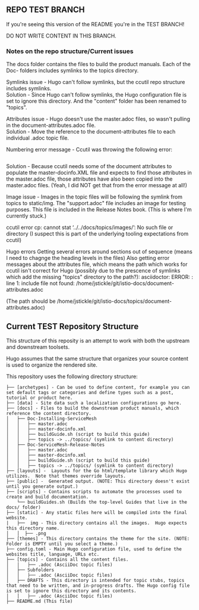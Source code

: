 ## REPO TEST BRANCH

If you're seeing this version of the README you're in the TEST BRANCH!

DO NOT WRITE CONTENT IN THIS BRANCH.

### Notes on the repo structure/Current issues

The docs folder contains the files to build the product manuals.  Each of the Doc- folders includes symlinks to the topics directory.  

Symlinks issue - Hugo can't follow symlinks, but the ccutil repo structure includes symlinks.  
Solution - Since Hugo can't follow symlinks, the Hugo configuration file is set to ignore this directory.  And the "content" folder has been renamed to "topics".

Attributes issue - Hugo doesn't use the master.adoc files, so wasn't pulling in the document-attributes.adoc file.  
Solution - Move the reference to the document-attributes file to each individual .adoc topic file.

Numbering error message -  Ccutil was throwing the following error:
``` "Invalid format for version. Value ({DocInfoProductNumber}) does not conform to constraint (^[0-9][^\p{IsSpace}]*$) at /bin/publican line 726.""
```
Solution - Because ccutil needs some of the document attributes to populate the master-docinfo.XML file and expects to find those attributes in the master.adoc file, those attributes have also been copied into the master.adoc files.  (Yeah, I did NOT get that from the error message at all!)

Image issue - Images in the topic files will be following the symlink from topics to static/img.  The "support.adoc" file includes an image for testing purposes. This file is included in the Release Notes book.  (This is where I'm currently stuck.)

ccutil error
cp: cannot stat ‘../../docs/topics/images/’: No such file or directory
(I suspect this is part of the underlying tooling expectations from ccutil)

Hugo errors
Getting several errors around sections out of sequence (means I need to chagnge the heading levels in the files)
Also getting error messages about the attributes file, which means the path which works for ccutil isn't correct for Hugo (possibly due to the prescence of symlinks which add the missing "topics" directory to the path?):
asciidoctor: ERROR: <stdin>: line 1: include file not found: /home/jstickle/git/istio-docs/document-attributes.adoc

(The path should be /home/jstickle/git/istio-docs/topics/document-attributes.adoc)

## Current TEST Repository Structure
This structure of this reposity is an attempt to work with both the upstream and downstream toolsets.

Hugo assumes that the same structure that organizes your source content is used to organize the rendered site. 

This repository uses the following directory structure:
```
├── [archetypes] - Can be used to define content, for example you can set default tags or categories and define types such as a post, tutorial or product here.  
├── [data] - Site data such a localization configurations go here.
├── [docs] - Files to build the downstream product manuals, which reference the content directory. 
│   ├── Doc-Installing-ServiceMesh
│   │   ├── master.adoc
│   │   ├── master-docinfo.xml
│   │   ├── buildGuide.sh (script to build this guide)
│   │   ├── topics -> ../topics/ (symlink to content directory)
│   ├── Doc-ServiceMesh-Release-Notes
│   │   ├── master.adoc
│   │   ├── master-docinfo.xml
│   │   ├── buildGuide.sh (script to build this guide)
│   │   ├── topics -> ../topics/ (symlink to content directory)
├── [layouts] -  Layouts for the Go html/template library which Hugo utilizes.  Note that themes override layouts.
├── [public] -  Generated output. (NOTE: This directory doesn't exist until you generate output.)
├── [scripts] - Contains scripts to automate the processes used to create and build documentation.
    └── buildGuides.sh (Builds the top-level Guides that live in the docs/ folder)
├── [static] - Any static files here will be compiled into the final website.
|   ├──  img - This directory contains all the images.  Hugo expects this directory name.
│   │  ├── .png
├── [themes] - This directory contains the theme for the site. (NOTE: Folder is EMPTY until you select a theme.)
├── config.toml - Main Hugo configuration file, used to define the websites title, language, URLs etc.
├── [topics] - Contains all the content files.
│   │   ├── .adoc (AsciiDoc topic files)
│   ├── Subfolders     
│   │   ├── .adoc (AsciiDoc topic files)
│   ├── DRAFTS - This directory is intended for topic stubs, topics that need to be written, and in-progress drafts. The Hugo config file is set to ignore this directory and its contents.  
│   │   ├── .adoc (AsciiDoc topic files)
├── README.md (This file)
```

